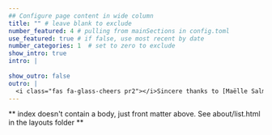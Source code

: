 ```yaml
---
## Configure page content in wide column
title: "" # leave blank to exclude
number_featured: 4 # pulling from mainSections in config.toml
use_featured: true # if false, use most recent by date
number_categories: 1  # set to zero to exclude
show_intro: true
intro: |
  
show_outro: false
outro: |
  <i class="fas fa-glass-cheers pr2"></i>Sincere thanks to [Maëlle Salmon](https://masalmon.eu/) for her help naming this Hugo theme!
---
```


** index doesn't contain a body, just front matter above.
See about/list.html in the layouts folder **